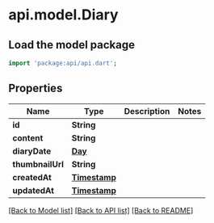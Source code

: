 # api.model.Diary

## Load the model package
```dart
import 'package:api/api.dart';
```

## Properties
Name | Type | Description | Notes
------------ | ------------- | ------------- | -------------
**id** | **String** |  | 
**content** | **String** |  | 
**diaryDate** | [**Day**](Day.md) |  | 
**thumbnailUrl** | **String** |  | 
**createdAt** | [**Timestamp**](Timestamp.md) |  | 
**updatedAt** | [**Timestamp**](Timestamp.md) |  | 

[[Back to Model list]](../README.md#documentation-for-models) [[Back to API list]](../README.md#documentation-for-api-endpoints) [[Back to README]](../README.md)


